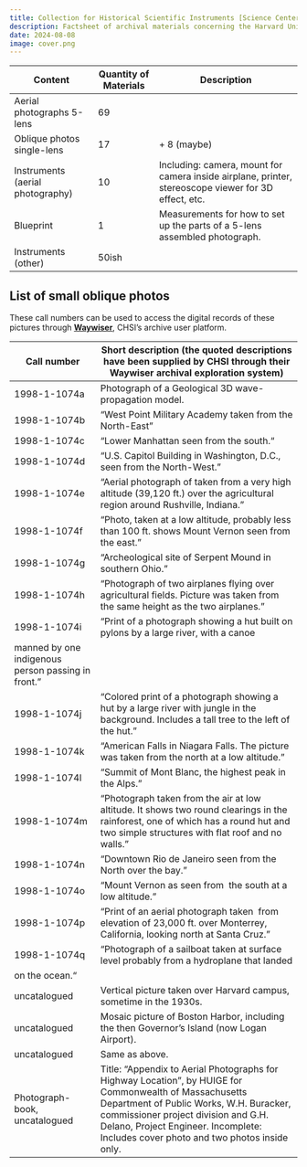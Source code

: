 ```yaml
---
title: Collection for Historical Scientific Instruments [Science Center]
description: Factsheet of archival materials concerning the Harvard University Institute of Geographical Exploration held by the Collection for Historical Scientific Instruments.
date: 2024-08-08
image: cover.png
---
```




| Content | Quantity of Materials | Description |
| --- | --- | --- |
| Aerial photographs 5-lens |  69 |  |
| Oblique photos single-lens | 17 | + 8 (maybe) |
| Instruments (aerial photography) | 10 | Including: camera, mount for camera inside airplane, printer, stereoscope viewer for 3D effect, etc. |
| Blueprint | 1 | Measurements for how to set up the parts of a 5-lens assembled photograph. |
| Instruments (other) | 50ish | |

## List of small oblique photos

These call numbers can be used to access the digital records of these pictures through **[Waywiser](https://chsi.harvard.edu/explore-waywiser)**, CHSI’s archive user platform.

| Call number | Short description (the quoted descriptions have been supplied by CHSI through their Waywiser archival exploration system) |
| --- | --- |
| 1998-1-1074a | Photograph of a Geological 3D wave-propagation model. |
| 1998-1-1074b | “West Point Military Academy taken from the North-East” |
| 1998-1-1074c | “Lower Manhattan seen from the south.“ |
| 1998-1-1074d | “U.S. Capitol Building in Washington, D.C., seen from the North-West.” |
| 1998-1-1074e | “Aerial photograph of taken from a very high altitude (39,120 ft.) over the agricultural region around Rushville, Indiana.” |
| 1998-1-1074f | “Photo, taken at a low altitude, probably less than 100 ft. shows Mount Vernon seen from the east.” |
| 1998-1-1074g | “Archeological site of Serpent Mound in southern Ohio.”  |
| 1998-1-1074h | “Photograph of two airplanes flying over agricultural fields. Picture was taken from the same height as the two airplanes.” |
| 1998-1-1074i | “Print of a photograph showing a hut built on pylons by a large river, with a canoe
  manned by one indigenous person passing in front.”  |
| 1998-1-1074j | “Colored print of a photograph showing a hut by a large river with jungle in the background. Includes a tall tree to the left of the hut.”  |
| 1998-1-1074k | “American Falls in Niagara Falls. The picture was taken from the north at a low altitude.” |
| 1998-1-1074l | “Summit of Mont Blanc, the highest peak in the Alps.” |
| 1998-1-1074m | “Photograph taken from the air at low altitude. It shows two round clearings in the rainforest, one of which has a round hut and two simple structures with flat roof and no walls.” |
| 1998-1-1074n | “Downtown Rio de Janeiro seen from the North over the bay.”  |
| 1998-1-1074o | “Mount Vernon as seen from  the south at a low altitude.”  |
| 1998-1-1074p | “Print of an aerial photograph taken  from elevation of 23,000 ft. over Monterrey, California, looking north at Santa Cruz.”  |
| 1998-1-1074q | “Photograph of a sailboat taken at surface level probably from a hydroplane that landed
  on the ocean.“ |
| uncatalogued | Vertical picture taken over Harvard campus, sometime in the 1930s. |
| uncatalogued | Mosaic picture of  Boston Harbor, including the then Governor’s Island (now Logan Airport). |
| uncatalogued | Same as above. |
| Photograph-book, uncatalogued | Title: “Appendix to Aerial Photographs for Highway Location”, by HUIGE for Commonwealth of Massachusetts Department of Public Works, W.H. Buracker, commissioner project division and G.H. Delano, Project Engineer. Incomplete: Includes cover photo and two photos inside only. |